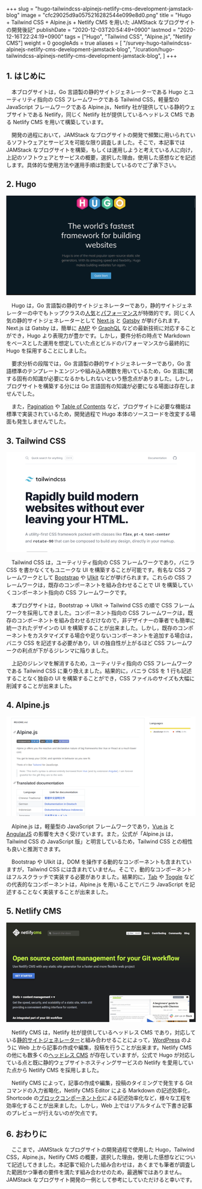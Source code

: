 +++
slug = "hugo-tailwindcss-alpinejs-netlify-cms-development-jamstack-blog"
image = "cfc29025d9a0575216282544e099e8d0.png"
title = "Hugo + Tailwind CSS + Alpine.js + Netlify CMS を用いた JAMStack なブログサイトの開発後記"
publishDate = "2020-12-03T20:54:49+0900"
lastmod = "2020-12-16T22:24:19+0900"
tags = ["Hugo", "Tailwind CSS", "Alpine.js", "Netlify CMS"]
weight = 0
googleAds = true
aliases = [
  "/survey-hugo-tailwindcss-alpinejs-netlify-cms-development-jamstack-blog",
  "/curation/hugo-tailwindcss-alpinejs-netlify-cms-development-jamstack-blog",
]
+++

## 1. はじめに

　本ブログサイトは，Go 言語製の静的サイトジェネレーターである Hugo とユーティリティ指向の CSS フレームワークである Tailwind CSS，軽量型の JavaScript フレームワークである Alpine.js，Netlify 社が提供している静的ウェブサイトである Netlify，同じく Netlify 社が提供しているヘッドレス CMS である Netlify CMS を用いて構築しています。

　開発の過程において，JAMStack なブログサイトの開発で頻繁に用いられているソフトウェアとサービスを可能な限り調査しました。そこで，本記事では JAMStack なブログサイトを構築，もしくは運用しようと考えている人に向け，上記のソフトウェアとサービスの概要，選択した理由，使用した感想などを記述します。具体的な使用方法や運用手順は割愛しているのでご了承下さい。

## 2. Hugo

[![Hugo](95a8716b0089229bb8afced7b37a656c.png)](https://gohugo.io/)

　Hugo は，Go 言語製の静的サイトジェネレーターであり，静的サイトジェネレーターの中でもトップクラスの[人気](https://jamstack.org/generators/)と[パフォーマンス](https://qiita.com/tnzk/items/4863e2c559f6b71b72e0#%E6%A4%9C%E8%A8%BC%E7%B5%90%E6%9E%9C)が特徴的です。同じく人気の静的サイトジェネレーターとして [Next.js](https://nextjs.org/) と [Gatsby](http://gatsbyjs.org/) が挙げられます。Next.js は Gatsby は，簡単に [AMP](https://developers.google.com/amp) や [GraphQL](https://graphql.org/) などの最新技術に対応することができ，Hugo より表現力が豊かです。しかし，要件分析の時点で Markdown をベースとした運用を想定していた点とビルドのパフォーマンスから最終的に Hugo を採用することにしました。

　要求分析の段階では，Go 言語製の静的サイトジェネレーターであり，Go 言語標準のテンプレートエンジンや組み込み関数を用いているため，Go 言語に関する固有の知識が必要になるかもしれないという懸念点がありました。しかし，ブログサイトを構築する分には Go 言語固有の知識が必要になる場面は存在しませんでした。

　また，[Pagination](https://gohugo.io/templates/pagination/) や [Table of Contents](https://gohugo.io/content-management/toc/) など，ブログサイトに必要な機能は標準で実装されているため，開発過程で Hugo 本体のソースコードを改変する場面も発生しませんでした。

## 3. Tailwind CSS

[![Tailwind CSS](a1f75b55d405d9ac433e2983077071a0.png)](https://tailwindcss.com/)

　Tailwind CSS は，ユーティリティ指向の CSS フレームワークであり，バニラ CSS を書かなくてもユニークな UI を構築することが可能です。有名な CSS フレームワークとして [Bootstrap](https://getbootstrap.com/) や [UIkit](https://getuikit.com/) などが挙げられます。これらの CSS フレームワークは，既存のコンポーネントを組み合わせることで UI を構築していくコンポーネント指向の CSS フレームワークです。

　本ブログサイトは，Bootstrap → UIkit → Tailwind CSS の順で CSS フレームワークを採用してきました。コンポーネント指向の CSS フレームワークは，既存のコンポーネントを組み合わせるだけなので，非デザイナーの筆者でも簡単に統一されたデザインの UI を構築することが出来ました。しかし，既存のコンポーネントをカスタマイズする場合や足りないコンポーネントを追加する場合は，バニラ CSS を記述する必要があり，UI の独自性が上がるほど CSS フレームワークの利点が下がるジレンマに陥りました。

　上記のジレンマを解消するため，ユーティリティ指向の CSS フレームワークである Tailwind CSS に乗り換えました。結果的に，バニラ CSS を 1 行も記述することなく独自の UI を構築することができ，CSS ファイルのサイズも大幅に削減することが出来ました。

## 4. Alpine.js

[![Alpine.js](1882fd943d136ffe66c49cb5d6a3eb70.png)](https://github.com/alpinejs/alpine)

　Alpine.js は，軽量型の JavaScript フレームワークであり，[Vue.js](https://vuejs.org/) と [AngularJS](https://angularjs.org/) の影響を大きく受けています。また，公式が「Alpine.js は，Tailwind CSS の JavaScript 版」と明言しているため，Tailwind CSS との相性も良いと推測できます。

　Bootstrap や UIkit は，DOM を操作する動的なコンポーネントも含まれていますが，Tailwind CSS には含まれていません。そこで，動的なコンポーネントはフルスクラッチで実装する必要がありました。結果的に，[Tab](https://getuikit.com/docs/tab) や [Toggle](https://getuikit.com/docs/toggle#toggle) などの代表的なコンポーネントは，Alpine.js を用いることでバニラ JavaScript を記述することなく実装することが出来ました。

## 5. Netlify CMS

[![Netlify CMS](bcc35f2c28064277c42b4f60a0b988e8.png)](https://www.netlifycms.org/)

　Netlify CMS は，Netlify 社が提供しているヘッドレス CMS であり，対応している[静的サイトジェネレーター](https://www.netlifycms.org/docs/start-with-a-template/)と組み合わせることによって，[WordPress](https://wordpress.org/) のように Web 上から記事の作成や編集，投稿を行うことが出来ます。Netlify CMS の他にも数多くの[ヘッドレス CMS](https://jamstack.org/headless-cms/) が存在していますが，公式で Hugo が対応している点と既に静的ウェブサイトホスティングサービスの Netlify を愛用していた点から Netlify CMS を採用しました。

　Netlify CMS によって，記事の作成や編集，投稿のタイミングで発生する Git コマンドの入力省略化，Netlify CMS Editor による Markdown の記述効率化，Shortcode の[ブロックコンポーネント化](https://www.netlifycms.org/docs/hugo/#using-hugo-shortcodes-in-the-markdown-editor)による記述効率化など，様々な工程を効率化することが出来ました。しかし，Web 上ではリアルタイムで下書き記事のプレビューが行えないのが欠点です。

## 6. おわりに

　ここまで，JAMStack なブログサイトの開発過程で使用した Hugo，Tailwind CSS，Alpine.js，Netlify CMS の概要，選択した理由，使用した感想などについて記述してきました。本記事で紹介した組み合わせは，あくまでも筆者が調査した範囲かつ筆者の要件を満たす組み合わせのため，最適解ではありません。JAMStack なブログサイト開発の一例として参考にしていただけると幸いです。